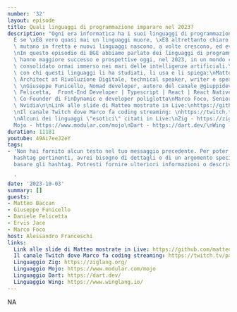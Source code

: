 ```yaml
---
number: '32'
layout: episode
title: Quali linguaggi di programmazione imparare nel 2023?
description: "Ogni era informatica ha i suoi linguaggi di programmazione di riferimento.\n\
  E se \xE8 vero quasi mai un linguaggi muore, \xE8 altrettanto chiaro che gli scenari\
  \ mutano in fretta e nuovi linguaggi nascono, a volte crescono, ed evolvono continuamente.\n\
  \nIn questo episodio di BGE abbiamo parlato dei linguaggi di programmazione che\
  \ hanno maggiore successo e prospettive oggi, nel 2023, in un mondo cloud native\
  \ consolidato ormai immerso nei mari delle intelligenze artificiali.\n\nLo facciamo\
  \ con chi questi linguaggi li ha studiati, li usa e li spiega:\nMatteo Baccan, Software\
  \ Architect at Rivoluzione Digitale, technical speaker, writer e speaker @matteobaccan\
  \ \nGiuseppe Funicello, Nomad developer, autore del canale @giuppidev \nDaniele\
  \ Felicetta,  Front-End Developer | Typescript | React | React Native \nErvis Jace,\
  \ Co-Founder di FinDynamic e developer poliglotta\nMarco Foco, Senior manager in\
  \ Nvidia\n\nLink alle slide di Matteo mostrate in Live:\nhttps://github.com/matteobaccan/ProgrammingLanguagesOfTomorrow\n\
  \nIl canale Twitch dove Marco fa coding streaming: \nhttps://twitch.tv/panspinningkids\n\
  \nAlcuni dei linguaggi \"esotici\" citati in Live:\nZig - https://ziglang.org/\n\
  Mojo - https://www.modular.com/mojo\nDart - https://dart.dev/\nWing - https://www.winglang.io/"
duration: 11181
youtube: 49Ai7eeJ2eY
tags:
- 'Non hai fornito alcun testo nel tuo messaggio precedente. Per poter creare degli
  hashtag pertinenti, avrei bisogno di dettagli o di un argomento specifico su cui
  basare gli hashtag. Potresti fornire ulteriori informazioni o descrivere un argomento?

  '
date: '2023-10-03'
summary: []
guests:
- Matteo Baccan
- Giuseppe Funicello
- Daniele Felicetta
- Ervis Jace
- Marco Foco
host: Alessandro Franceschi
links:
  Link alle slide di Matteo mostrate in Live: https://github.com/matteobaccan/ProgrammingLanguagesOfTomorrow
  Il canale Twitch dove Marco fa coding streaming: https://twitch.tv/panspinningkids
  Linguaggio Zig: https://ziglang.org/
  Linguaggio Mojo: https://www.modular.com/mojo
  Linguaggio Dart: https://dart.dev/
  Linguaggio Wing: https://www.winglang.io/
---
```

NA